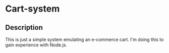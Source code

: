 # Cart-system

## Description
This is just a simple system emulating an e-commerce cart. I'm doing this to gain experience with Node.js.